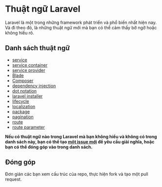# Thuật ngữ Laravel

Laravel là một trong những framework phát triển và phổ biến nhất hiện nay. Và đi theo đó, là những thuật ngữ mới mà bạn có thể cảm thấy bỡ ngỡ hoặc không hiểu rõ.

## Danh sách thuật ngữ

* [service](data/service.md)
* [service container](data/service_container.md)
* [service provider](data/service_provider.md)
* [Blade](data/blade.md)
* [Composer](data/composer.md)
* [dependency injection](data/dependency_injection.md)
* [dot notation](data/dot_notation.md)
* [laravel installer](data/laravel_installer.md)
* [lifecycle](data/lifecycle.md)
* [localization](data/localization.md)
* [package](data/package.md)
* [pagination](data/pagination.md)
* [route](data/route.md)
* [route parameter](data/route_parameter.md)

**Nếu có thuật ngữ nào trong Laravel mà bạn không hiểu và không có trong danh sách này, bạn có thể tạo [một issue mới](https://github.com/petehouston/thuat-ngu-laravel/issues) để yêu cầu giải nghĩa, hoặc bạn có thể đóng góp vào trong danh sách.**

## Đóng góp

Đơn giản các bạn xem cấu trúc của repo, thực hiện fork và tạo một pull request.